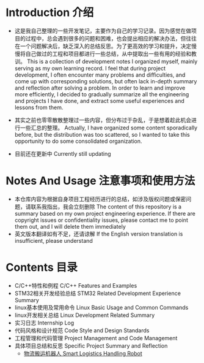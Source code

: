 # Introduction 介绍

- 这是我自己整理的一些开发笔记，主要作为自己的学习记录。因为感觉在做项目的过程中，总会遇到很多的问题和困难，也会提出相应的解决办法，但往往在一个问题解决后，缺乏深入的总结反思。为了更高效的学习和提升，决定慢慢将自己做过的工程和项目都进行一些总结，从中提取出一些有用的经验和教训。
  This is a collection of development notes I organized myself, mainly serving as my own learning record. I feel that during project development, I often encounter many problems and difficulties, and come up with corresponding solutions, but often lack in-depth summary and reflection after solving a problem. In order to learn and improve more efficiently, I decided to gradually summarize all the engineering and projects I have done, and extract some useful experiences and lessons from them.

- 其实之前也零零散散整理过一些内容，但分布过于杂乱，于是想着趁此机会进行一些汇总的整理。
  Actually, I have organized some content sporadically before, but the distribution was too scattered, so I wanted to take this opportunity to do some consolidated organization.

- 目前还在更新中
  Currently still updating


# Notes And Usage 注意事项和使用方法

- 本仓库内容为根据自身项目工程经历进行的总结，如涉及版权问题或保密问题，请联系我指出，我会立刻删除
  The content of this repository is a summary based on my own project engineering experience. If there are copyright issues or confidentiality issues, please contact me to point them out, and I will delete them immediately
- 英文版本翻译如有不足，还请谅解
  If the English version translation is insufficient, please understand

# Contents 目录

- C/C++特性和例程 C/C++ Features and Examples
- STM32相关开发经验总结 STM32 Related Development Experience Summary
- linux基本使用及常用命令 Linux Basic Usage and Common Commands
- linux开发相关总结 Linux Development Related Summary
- 实习日志 Internship Log
- 代码风格和设计规范 Code Style and Design Standards
- 工程管理和代码管理 Project Management and Code Management
- 具体项目总结和反思 Specific Project Summary and Reflection
  - [物流搬运机器人 Smart Logistics Handling Robot](./Project_Summary_and_Reflection/Robot/cy分享.md)